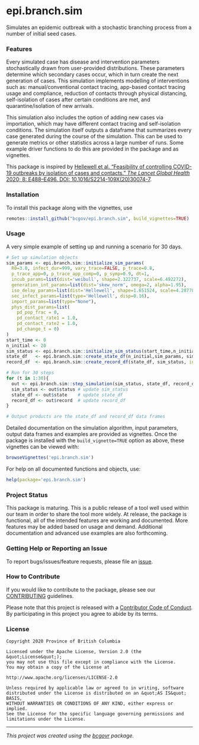 epi.branch.sim
==============

Simulates an epidemic outbreak with a stochastic branching process from
a number of initial seed cases.

### Features

Every simulated case has disease and intervention parameters
stochastically drawn from user-provided distributions. These parameters
determine which secondary cases occur, which in turn create the next
generation of cases. This simulation implements modelling of
interventions such as: manual/conventional contact tracing, 
app-based contact tracing usage and compliance, reduction of contacts
through physical distancing, self-isolation of cases after certain
conditions are met, and quarantine/isolation of new arrivals.

This simulation also includes the option of adding new cases via
importation, which may have different contact tracing and self-isolation
conditions. The simulation itself outputs a dataframe that summarizes
every case generated during the course of the simulation. This can be
used to generate metrics or other statistics across a large number of
runs. Some example driver functions to do this are provided in the
package and as vignettes.

This package is inspired by [Hellewell et al. “Feasibility of
controlling COVID-19 outbreaks by isolation of cases and contacts.” *The
Lancet Global Health* 2020; 8: E488–E496. DOI:
10.1016/S2214-109X(20)30074-7](https://doi.org/10.1016/S2214-109X(20)30074-7).

### Installation

To install this package along with the vignettes, use

``` r
remotes::install_github("bcgov/epi.branch.sim", build_vignettes=TRUE)
```

### Usage

A very simple example of setting up and running a scenario for 30 days.

``` r
# Set up simulation objects
sim_params <- epi.branch.sim::initialize_sim_params(
  R0=3.0, infect_dur=999, vary_trace=FALSE, p_trace=0.8, 
  p_trace_app=0, p_trace_app_comp=0, p_symp=0.9, dt=1,
  incub_params=list(dist='weibull', shape=2.322737, scale=6.492272),
  generation_int_params=list(dist='skew_norm', omega=2, alpha=1.95),
  iso_delay_params=list(dist='Hellewell', shape=1.651524, scale=4.287786),
  sec_infect_params=list(type='Hellewell', disp=0.16),
  import_params=list(type="None"), 
  phys_dist_params=list(
    pd_pop_frac = 0, 
    pd_contact_rate1 = 1.0,
    pd_contact_rate2 = 1.0,
    pd_change_t = 0)
)
start_time <- 0
n_initial <- 20
sim_status <- epi.branch.sim::initialize_sim_status(start_time,n_initial) 
state_df   <- epi.branch.sim::create_state_df(n_initial,sim_params, sim_status, initialize=TRUE)
record_df  <- epi.branch.sim::create_record_df(state_df, sim_status, initialize=TRUE)

# Run for 30 steps
for (t in 1:30){
  out <- epi.branch.sim::step_simulation(sim_status, state_df, record_df, sim_params)
  sim_status <- out$status # update sim_status
  state_df <- out$state    # update state_df
  record_df <- out$record  # update record_df
}

# Output products are the state_df and record_df data frames
```

Detailed documentation on the simulation algorithm, input parameters,
output data frames and examples are provided as vignettes. Once the
package is installed with the `build_vignette=TRUE` option as above,
these vignettes can be viewed with:

``` r
browseVignettes('epi.branch.sim')
```

For help on all documented functions and objects, use:

``` r
help(package='epi.branch.sim')
```

### Project Status

This package is maturing. This is a public release of a tool well used
within our team in order to share the tool more widely. At release, the
package is functional, all of the intended features are working and
documented. More features may be added based on usage and demand.
Additional documentation and advanced use examples are also forthcoming.

### Getting Help or Reporting an Issue

To report bugs/issues/feature requests, please file an
[issue](https://github.com/bcgov/epi.branch.sim/issues/).

### How to Contribute

If you would like to contribute to the package, please see our
[CONTRIBUTING](CONTRIBUTING.md) guidelines.

Please note that this project is released with a [Contributor Code of
Conduct](CODE_OF_CONDUCT.md). By participating in this project you agree
to abide by its terms.

### License

    Copyright 2020 Province of British Columbia

    Licensed under the Apache License, Version 2.0 (the &quot;License&quot;);
    you may not use this file except in compliance with the License.
    You may obtain a copy of the License at

    http://www.apache.org/licenses/LICENSE-2.0

    Unless required by applicable law or agreed to in writing, software distributed under the License is distributed on an &quot;AS IS&quot; BASIS,
    WITHOUT WARRANTIES OR CONDITIONS OF ANY KIND, either express or implied.
    See the License for the specific language governing permissions and limitations under the License.

------------------------------------------------------------------------

*This project was created using the
[bcgovr](https://github.com/bcgov/bcgovr) package.*
